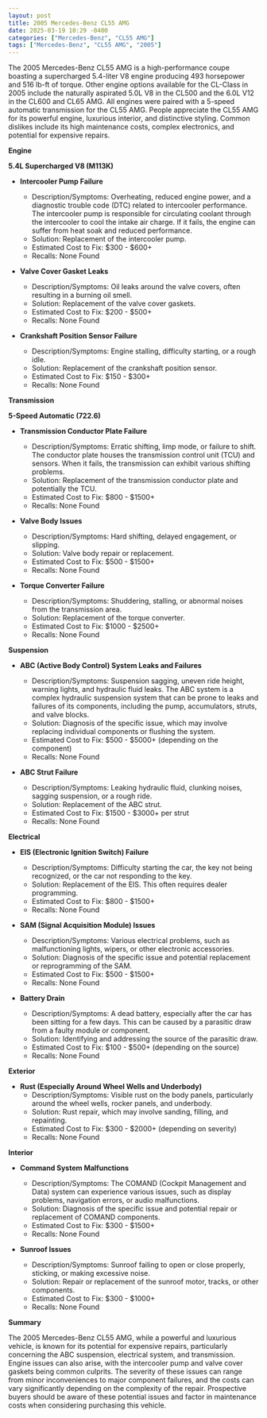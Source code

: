 ```yaml
---
layout: post
title: 2005 Mercedes-Benz CL55 AMG
date: 2025-03-19 10:29 -0400
categories: ["Mercedes-Benz", "CL55 AMG"]
tags: ["Mercedes-Benz", "CL55 AMG", "2005"]
---
```

The 2005 Mercedes-Benz CL55 AMG is a high-performance coupe boasting a supercharged 5.4-liter V8 engine producing 493 horsepower and 516 lb-ft of torque. Other engine options available for the CL-Class in 2005 include the naturally aspirated 5.0L V8 in the CL500 and the 6.0L V12 in the CL600 and CL65 AMG. All engines were paired with a 5-speed automatic transmission for the CL55 AMG. People appreciate the CL55 AMG for its powerful engine, luxurious interior, and distinctive styling. Common dislikes include its high maintenance costs, complex electronics, and potential for expensive repairs.

**Engine**

**5.4L Supercharged V8 (M113K)**

*   **Intercooler Pump Failure**
    *   Description/Symptoms: Overheating, reduced engine power, and a diagnostic trouble code (DTC) related to intercooler performance. The intercooler pump is responsible for circulating coolant through the intercooler to cool the intake air charge. If it fails, the engine can suffer from heat soak and reduced performance.
    *   Solution: Replacement of the intercooler pump.
    *   Estimated Cost to Fix: $300 - $600+
    *   Recalls: None Found

*   **Valve Cover Gasket Leaks**
    *   Description/Symptoms: Oil leaks around the valve covers, often resulting in a burning oil smell.
    *   Solution: Replacement of the valve cover gaskets.
    *   Estimated Cost to Fix: $200 - $500+
    *   Recalls: None Found

*   **Crankshaft Position Sensor Failure**
    *   Description/Symptoms: Engine stalling, difficulty starting, or a rough idle.
    *   Solution: Replacement of the crankshaft position sensor.
    *   Estimated Cost to Fix: $150 - $300+
    *   Recalls: None Found

**Transmission**

**5-Speed Automatic (722.6)**

*   **Transmission Conductor Plate Failure**
    *   Description/Symptoms: Erratic shifting, limp mode, or failure to shift. The conductor plate houses the transmission control unit (TCU) and sensors. When it fails, the transmission can exhibit various shifting problems.
    *   Solution: Replacement of the transmission conductor plate and potentially the TCU.
    *   Estimated Cost to Fix: $800 - $1500+
    *   Recalls: None Found

*   **Valve Body Issues**
    *   Description/Symptoms: Hard shifting, delayed engagement, or slipping.
    *   Solution: Valve body repair or replacement.
    *   Estimated Cost to Fix: $500 - $1500+
    *   Recalls: None Found

*   **Torque Converter Failure**
    *   Description/Symptoms: Shuddering, stalling, or abnormal noises from the transmission area.
    *   Solution: Replacement of the torque converter.
    *   Estimated Cost to Fix: $1000 - $2500+
    *   Recalls: None Found

**Suspension**

*   **ABC (Active Body Control) System Leaks and Failures**
    *   Description/Symptoms: Suspension sagging, uneven ride height, warning lights, and hydraulic fluid leaks. The ABC system is a complex hydraulic suspension system that can be prone to leaks and failures of its components, including the pump, accumulators, struts, and valve blocks.
    *   Solution: Diagnosis of the specific issue, which may involve replacing individual components or flushing the system.
    *   Estimated Cost to Fix: $500 - $5000+ (depending on the component)
    *   Recalls: None Found

*   **ABC Strut Failure**
    *   Description/Symptoms: Leaking hydraulic fluid, clunking noises, sagging suspension, or a rough ride.
    *   Solution: Replacement of the ABC strut.
    *   Estimated Cost to Fix: $1500 - $3000+ per strut
    *   Recalls: None Found

**Electrical**

*   **EIS (Electronic Ignition Switch) Failure**
    *   Description/Symptoms: Difficulty starting the car, the key not being recognized, or the car not responding to the key.
    *   Solution: Replacement of the EIS. This often requires dealer programming.
    *   Estimated Cost to Fix: $800 - $1500+
    *   Recalls: None Found

*   **SAM (Signal Acquisition Module) Issues**
    *   Description/Symptoms: Various electrical problems, such as malfunctioning lights, wipers, or other electronic accessories.
    *   Solution: Diagnosis of the specific issue and potential replacement or reprogramming of the SAM.
    *   Estimated Cost to Fix: $500 - $1500+
    *   Recalls: None Found

*   **Battery Drain**
    *   Description/Symptoms: A dead battery, especially after the car has been sitting for a few days. This can be caused by a parasitic draw from a faulty module or component.
    *   Solution: Identifying and addressing the source of the parasitic draw.
    *   Estimated Cost to Fix: $100 - $500+ (depending on the source)
    *   Recalls: None Found

**Exterior**

*   **Rust (Especially Around Wheel Wells and Underbody)**
    *   Description/Symptoms: Visible rust on the body panels, particularly around the wheel wells, rocker panels, and underbody.
    *   Solution: Rust repair, which may involve sanding, filling, and repainting.
    *   Estimated Cost to Fix: $300 - $2000+ (depending on severity)
    *   Recalls: None Found

**Interior**

*   **Command System Malfunctions**
    *   Description/Symptoms: The COMAND (Cockpit Management and Data) system can experience various issues, such as display problems, navigation errors, or audio malfunctions.
    *   Solution: Diagnosis of the specific issue and potential repair or replacement of COMAND components.
    *   Estimated Cost to Fix: $300 - $1500+
    *   Recalls: None Found

*   **Sunroof Issues**
    *   Description/Symptoms: Sunroof failing to open or close properly, sticking, or making excessive noise.
    *   Solution: Repair or replacement of the sunroof motor, tracks, or other components.
    *   Estimated Cost to Fix: $300 - $1000+
    *   Recalls: None Found

**Summary**

The 2005 Mercedes-Benz CL55 AMG, while a powerful and luxurious vehicle, is known for its potential for expensive repairs, particularly concerning the ABC suspension, electrical system, and transmission. Engine issues can also arise, with the intercooler pump and valve cover gaskets being common culprits. The severity of these issues can range from minor inconveniences to major component failures, and the costs can vary significantly depending on the complexity of the repair. Prospective buyers should be aware of these potential issues and factor in maintenance costs when considering purchasing this vehicle.

